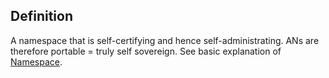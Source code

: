 ## Definition
A namespace that is self-certifying and hence self-administrating. ANs are therefore portable = truly self sovereign.
See basic explanation of [Namespace](https://github.com/trustoverip/acdc/wiki/_new#namespace).